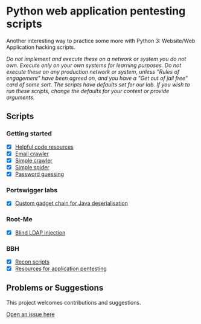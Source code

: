 # Python web application pentesting scripts

Another interesting way to practice some more with Python 3: Website/Web Application hacking scripts.

_Do not implement and execute these on a network or system you do not own. Execute only on your own systems for learning purposes. Do not execute these on any production network or system, unless "Rules of engagement" have been agreed on, and you have a "Get out of jail free" card of some sort. The scripts have defaults set for our lab. If you wish to run these scripts, change the defaults for your context or provide arguments._

## Scripts

### Getting started

- [x] [Helpful code resources](helpful_resources)
- [x] [Email crawler](email-crawler)
- [x] [Simple crawler](crawler)
- [x] [Simple spider](spider)
- [x] [Password guessing](password_guessing)

### Portswigger labs

- [x] [Custom gadget chain for Java deserialisation](java-gadget-chain)

### Root-Me

- [x] [Blind LDAP injection](rootme/blind-ldap-injection.py)

### BBH

- [x] [Recon scripts](recon)
- [x] [Resources for application pentesting](resources)

## Problems or Suggestions

This project welcomes contributions and suggestions. 

[Open an issue here](https://github.com/tymyrddin/scripts-webapp/issues)
